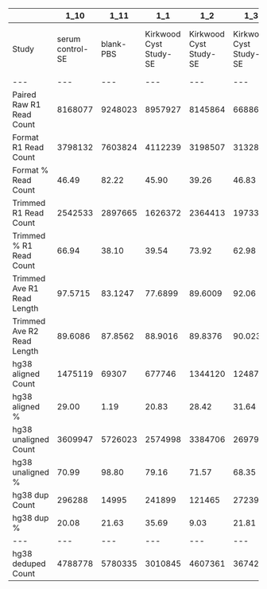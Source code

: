 |    | 1_10 | 1_11 | 1_1 | 1_2 | 1_3 | 1_4 | 1_5 | 1_6 | 1_7 | 1_8 | 1_9 | 2_10 | 2_2 | 2_3 | 2_4 | 2_5 | 2_6 | 2_7 | 2_9 | 3_1 | 3_3 | 3_4 | 3_5 | 3_6 | 3_7 | 3_8 | 3_9 | 4_10 | 4_1 | 4_2 | 4_4 | 4_5 | 4_6 | 4_7 | 4_8 | 4_9 | 5_10 | 5_1 | 5_2 | 5_4 | 5_6 | 5_7 | 5_8 | 5_9 | 6_1 | 6_2 | 7_2 | 7_3 | 7_4 | 7_5 | 7_6 | 7_7 | 8_1 | 8_3 | 8_4 |
| --- | --- | --- | --- | --- | --- | --- | --- | --- | --- | --- | --- | --- | --- | --- | --- | --- | --- | --- | --- | --- | --- | --- | --- | --- | --- | --- | --- | --- | --- | --- | --- | --- | --- | --- | --- | --- | --- | --- | --- | --- | --- | --- | --- | --- | --- | --- | --- | --- | --- | --- | --- | --- | --- | --- | --- |
| Study | serum control-SE | blank-PBS | Kirkwood Cyst Study-SE | Kirkwood Cyst Study-SE | Kirkwood Cyst Study-SE | Kirkwood Cyst Study-SE | Kirkwood Cyst Study-SE | Kirkwood Cyst Study-SE | Kirkwood Cyst Study-SE | Kirkwood Cyst Study-SE | Kirkwood Cyst Study-SE | serum control-SE | Kirkwood Cyst Study-cyst fluid | Kirkwood Cyst Study-cyst fluid | Kirkwood Cyst Study-cyst fluid | Kirkwood Cyst Study-cyst fluid | Kirkwood Cyst Study-cyst fluid | Kirkwood Cyst Study-cyst fluid | Kirkwood Cyst Study-cyst fluid | Kirkwood Cyst Study-SE | Kirkwood Cyst Study-SE | Kirkwood Cyst Study-SE | Kirkwood Cyst Study-SE | Kirkwood Cyst Study-SE | Kirkwood Cyst Study-SE | Kirkwood Cyst Study-SE | serum control-SE | blank-PBS | Kirkwood Cyst Study-cyst fluid | Kirkwood Cyst Study-cyst fluid | Kirkwood Cyst Study-cyst fluid | Kirkwood Cyst Study-cyst fluid | Kirkwood Cyst Study-cyst fluid | Kirkwood Cyst Study-cyst fluid | Kirkwood Cyst Study-cyst fluid | serum control-SE | serum control-SE | CSF Liquid biopsy protocol-SE | CSF Liquid biopsy protocol-PL | CSF Liquid biopsy protocol-PL | CSF Liquid biopsy protocol-PL | CSF Liquid biopsy protocol-CSF | CSF Liquid biopsy protocol-SE | CSF Liquid biopsy protocol-CSF | CSF Liquid biopsy protocol-CSF | serum control-SE | Diaz paired CSF-EDTA Plasma | Diaz paired CSF-CSF Supernatant (fractionation) | Diaz paired CSF-D+28 Plasma | Kirkwood Cyst Study-SE | serum control-SE | blank-PBS | Diaz paired CSF-CSF Fractionation/CSF Supernatant | serum control-SE | blank-PBS |
| --- | --- | --- | --- | --- | --- | --- | --- | --- | --- | --- | --- | --- | --- | --- | --- | --- | --- | --- | --- | --- | --- | --- | --- | --- | --- | --- | --- | --- | --- | --- | --- | --- | --- | --- | --- | --- | --- | --- | --- | --- | --- | --- | --- | --- | --- | --- | --- | --- | --- | --- | --- | --- | --- | --- | --- |
| Paired Raw R1 Read Count | 8168077 | 9248023 | 8957927 | 8145864 | 6688682 | 7390115 | 7067654 | 7949929 | 8441837 | 7468879 | 7446158 | 7387476 | 8608402 | 8109333 | 8845035 | 8027690 | 7760206 | 11386448 | 7367080 | 8848322 | 5958441 | 8136236 | 8930313 | 8356879 | 7446317 | 9114447 | 8517201 | 9616765 | 10114640 | 10874455 | 7881251 | 10701790 | 9640514 | 9637073 | 11803102 | 8926898 | 8523021 | 7897574 | 7674726 | 7791654 | 7953211 | 8190662 | 7872750 | 9362926 | 7829851 | 7675220 | 7595058 | 9420902 | 7636224 | 10316696 | 6926675 | 6968473 | 7321086 | 7840329 | 7963175 |
| Format R1 Read Count | 3798132 | 7603824 | 4112239 | 3198507 | 3132848 | 2443825 | 3109367 | 3962971 | 4348438 | 3955857 | 3492766 | 3505559 | 6436902 | 6007215 | 7017190 | 5999892 | 5692801 | 6773368 | 5333875 | 2948795 | 2338229 | 2779888 | 3361181 | 3222526 | 3097441 | 5056116 | 3798643 | 8057037 | 8356990 | 8625390 | 6392472 | 7706663 | 4635024 | 6387455 | 9265178 | 3774496 | 2602001 | 2832532 | 4520590 | 2409913 | 4087248 | 5018292 | 2754572 | 7820120 | 6101557 | 2073070 | 6192164 | 3669546 | 4044216 | 6329171 | 4133680 | 3922077 | 4861483 | 2006168 | 6561544 |
| Format % Read Count | 46.49 | 82.22 | 45.90 | 39.26 | 46.83 | 33.06 | 43.99 | 49.84 | 51.51 | 52.96 | 46.90 | 47.45 | 74.77 | 74.07 | 79.33 | 74.73 | 73.35 | 59.48 | 72.40 | 33.32 | 39.24 | 34.16 | 37.63 | 38.56 | 41.59 | 55.47 | 44.59 | 83.78 | 82.62 | 79.31 | 81.10 | 72.01 | 48.07 | 66.28 | 78.49 | 42.28 | 30.52 | 35.86 | 58.90 | 30.92 | 51.39 | 61.26 | 34.98 | 83.52 | 77.92 | 27.00 | 81.52 | 38.95 | 52.96 | 61.34 | 59.67 | 56.28 | 66.40 | 25.58 | 82.39 |
| Trimmed R1 Read Count | 2542533 | 2897665 | 1626372 | 2364413 | 1973327 | 1836429 | 2292738 | 2299450 | 2860961 | 2752766 | 2268881 | 2591727 | 3667872 | 4645478 | 4034467 | 3815392 | 3990074 | 4413840 | 3488048 | 1844893 | 1535371 | 1866138 | 2158841 | 2361388 | 2326009 | 2705850 | 2566821 | 3717922 | 6020220 | 6127290 | 4437565 | 5361562 | 2949839 | 4338363 | 6893966 | 2767359 | 1857341 | 2192860 | 2205558 | 1857218 | 2411900 | 2642136 | 1956175 | 3336689 | 768870 | 785970 | 1960660 | 2030068 | 1845896 | 4410850 | 2678232 | 1179343 | 1270616 | 1085159 | 1585111 |
| Trimmed % R1 Read Count | 66.94 | 38.10 | 39.54 | 73.92 | 62.98 | 75.14 | 73.73 | 58.02 | 65.79 | 69.58 | 64.95 | 73.93 | 56.98 | 77.33 | 57.49 | 63.59 | 70.08 | 65.16 | 65.39 | 62.56 | 65.66 | 67.12 | 64.22 | 73.27 | 75.09 | 53.51 | 67.57 | 46.14 | 72.03 | 71.03 | 69.41 | 69.57 | 63.64 | 67.92 | 74.40 | 73.31 | 71.38 | 77.41 | 48.78 | 77.06 | 59.01 | 52.65 | 71.01 | 42.66 | 12.60 | 37.91 | 31.66 | 55.32 | 45.64 | 69.69 | 64.79 | 30.06 | 26.13 | 54.09 | 24.15 |
| Trimmed Ave R1 Read Length | 97.5715 | 83.1247 | 77.6899 | 89.6009 | 92.06 | 91.2781 | 92.5634 | 87.3012 | 95.6852 | 92.156 | 92.5435 | 96.8381 | 94.2129 | 103.342 | 89.5451 | 100.055 | 98.3039 | 51.2282 | 97.4872 | 100.035 | 101.839 | 96.2225 | 92.5488 | 94.6606 | 98.0836 | 93.4797 | 94.8665 | 91.9514 | 88.0061 | 80.2298 | 62.176 | 72.672 | 93.7041 | 93.4143 | 73.3122 | 97.503 | 97.4643 | 92.7502 | 90.1063 | 91.9523 | 96.0313 | 92.2831 | 96.6084 | 87.03 | 79.5206 | 88.3996 | 76.4456 | 95.2432 | 83.665 | 87.1071 | 84.0458 | 76.6535 | 94.3333 | 86.5766 | 79.962 |
| Trimmed Ave R2 Read Length | 89.6086 | 87.8562 | 88.9016 | 89.8376 | 90.0233 | 89.9001 | 90.1139 | 89.1058 | 90.0182 | 89.0793 | 90.3453 | 87.1171 | 88.1079 | 88.6872 | 86.2263 | 88.8931 | 88.3927 | 83.9776 | 88.5117 | 91.6346 | 90.6452 | 89.6905 | 90.5617 | 90.3033 | 90.9844 | 87.9196 | 88.3784 | 87.1537 | 85.8681 | 87.3059 | 84.0252 | 86.0524 | 89.8713 | 89.2774 | 85.3608 | 88.387 | 88.9217 | 89.559 | 88.6727 | 89.8265 | 88.7317 | 87.8928 | 90.7621 | 86.1485 | 87.8236 | 91.9011 | 87.6723 | 89.7165 | 88.8882 | 88.0434 | 86.8288 | 87.6815 | 88.4024 | 90.7435 | 88.1596 |
| hg38 aligned Count | 1475119 | 69307 | 677746 | 1344120 | 1248729 | 1114390 | 1395826 | 1202656 | 1695087 | 1579612 | 1408461 | 1240132 | 1652903 | 2718275 | 1557199 | 1857301 | 2086998 | 541626 | 1712739 | 1103976 | 937506 | 1036110 | 1241855 | 1449087 | 1496433 | 925024 | 1390847 | 55437 | 478089 | 2489973 | 683614 | 1240335 | 1608018 | 2290889 | 2618313 | 1468740 | 945265 | 1341642 | 781100 | 1156767 | 1060795 | 710213 | 1200348 | 81609 | 109211 | 438665 | 415687 | 1102464 | 696932 | 2492616 | 1390107 | 26699 | 428487 | 615044 | 30767 |
| hg38 aligned % | 29.00 | 1.19 | 20.83 | 28.42 | 31.64 | 30.34 | 30.44 | 26.15 | 29.62 | 28.69 | 31.03 | 23.92 | 22.53 | 29.25 | 19.29 | 24.33 | 26.15 | 6.13 | 24.55 | 29.91 | 30.53 | 27.76 | 28.76 | 30.68 | 32.16 | 17.09 | 27.09 | .74 | 3.97 | 20.31 | 7.70 | 11.56 | 27.25 | 26.40 | 18.98 | 26.53 | 25.44 | 30.59 | 17.70 | 31.14 | 21.99 | 13.44 | 30.68 | 1.22 | 7.10 | 27.90 | 10.60 | 27.15 | 18.87 | 28.25 | 25.95 | 1.13 | 16.86 | 28.33 | .97 |
| hg38 unaligned Count | 3609947 | 5726023 | 2574998 | 3384706 | 2697925 | 2558468 | 3189650 | 3396244 | 4026835 | 3925920 | 3129301 | 3943322 | 5682841 | 6572681 | 6511735 | 5773483 | 5893150 | 8286054 | 5263357 | 2585810 | 2133236 | 2696166 | 3075827 | 3273689 | 3155585 | 4486676 | 3742795 | 7380407 | 11562351 | 9764607 | 8191516 | 9482789 | 4291660 | 6385837 | 11169619 | 4065978 | 2769417 | 3044078 | 3630016 | 2557669 | 3763005 | 4574059 | 2712002 | 6591769 | 1428529 | 1133275 | 3505633 | 2957672 | 2994860 | 6329084 | 3966357 | 2331987 | 2112745 | 1555274 | 3139455 |
| hg38 unaligned % | 70.99 | 98.80 | 79.16 | 71.57 | 68.35 | 69.65 | 69.55 | 73.84 | 70.37 | 71.30 | 68.96 | 76.07 | 77.46 | 70.74 | 80.70 | 75.66 | 73.84 | 93.86 | 75.44 | 70.08 | 69.46 | 72.23 | 71.23 | 69.31 | 67.83 | 82.90 | 72.90 | 99.25 | 96.02 | 79.68 | 92.29 | 88.43 | 72.74 | 73.59 | 81.01 | 73.46 | 74.55 | 69.40 | 82.29 | 68.85 | 78.00 | 86.55 | 69.31 | 98.77 | 92.89 | 72.09 | 89.39 | 72.84 | 81.12 | 71.74 | 74.04 | 98.86 | 83.13 | 71.66 | 99.02 |
| hg38 dup Count | 296288 | 14995 | 241899 | 121465 | 272392 | 91060 | 120315 | 179319 | 348393 | 208917 | 273937 | 183961 | 502174 | 200064 | 676369 | 423372 | 432970 | 38789 | 358460 | 150372 | 78609 | 137687 | 207516 | 137587 | 173767 | 207115 | 198554 | 12683 | 28193 | 246737 | 39295 | 129168 | 321686 | 274120 | 320670 | 182603 | 118525 | 108387 | 185070 | 106514 | 206856 | 213929 | 136004 | 14938 | 20150 | 53040 | 208705 | 172966 | 183416 | 379978 | 270982 | 5746 | 87415 | 65983 | 3867 |
| hg38 dup % | 20.08 | 21.63 | 35.69 | 9.03 | 21.81 | 8.17 | 8.61 | 14.91 | 20.55 | 13.22 | 19.44 | 14.83 | 30.38 | 7.35 | 43.43 | 22.79 | 20.74 | 7.16 | 20.92 | 13.62 | 8.38 | 13.28 | 16.71 | 9.49 | 11.61 | 22.39 | 14.27 | 22.87 | 5.89 | 9.90 | 5.74 | 10.41 | 20.00 | 11.96 | 12.24 | 12.43 | 12.53 | 8.07 | 23.69 | 9.20 | 19.50 | 30.12 | 11.33 | 18.30 | 18.45 | 12.09 | 50.20 | 15.68 | 26.31 | 15.24 | 19.49 | 21.52 | 20.40 | 10.72 | 12.56 |
| --- | --- | --- | --- | --- | --- | --- | --- | --- | --- | --- | --- | --- | --- | --- | --- | --- | --- | --- | --- | --- | --- | --- | --- | --- | --- | --- | --- | --- | --- | --- | --- | --- | --- | --- | --- | --- | --- | --- | --- | --- | --- | --- | --- | --- | --- | --- | --- | --- | --- | --- | --- | --- | --- | --- | --- |
| hg38 deduped Count | 4788778 | 5780335 | 3010845 | 4607361 | 3674262 | 3581798 | 4465161 | 4419581 | 5373529 | 5296615 | 4263825 | 4999493 | 6833570 | 9090892 | 7392565 | 7207412 | 7547178 | 8788891 | 6617636 | 3539414 | 2992133 | 3594589 | 4110166 | 4585189 | 4478251 | 5204585 | 4935088 | 7423161 | 12012247 | 12007843 | 8835835 | 10593956 | 5577992 | 8402606 | 13467262 | 5352115 | 3596157 | 4277333 | 4226046 | 3607922 | 4616944 | 5070343 | 3776346 | 6658440 | 1517590 | 1518900 | 3712615 | 3887170 | 3508376 | 8441722 | 5085482 | 2352940 | 2453817 | 2104335 | 3166355 |
